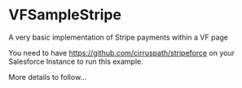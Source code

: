 # VFSampleStripe
A very basic implementation of Stripe payments within a VF page

You need to have https://github.com/cirruspath/stripeforce on your Salesforce Instance to run this example.

More details to follow...
